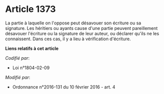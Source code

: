 # Article 1373

La partie à laquelle on l'oppose peut désavouer son écriture ou sa signature. Les héritiers ou ayants cause d'une partie
peuvent pareillement désavouer l'écriture ou la signature de leur auteur, ou déclarer qu'ils ne les connaissent. Dans ces
cas, il y a lieu à vérification d'écriture.

**Liens relatifs à cet article**

_Codifié par_:

  - Loi n°1804-02-09

_Modifié par_:

  - Ordonnance n°2016-131 du 10 février 2016 - art. 4
